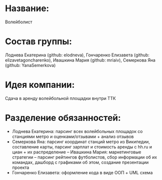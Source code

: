 # Название: 
Волейболист

# Состав группы: 
Лоднева Екатерина (github: elodneva), Гончаренко Елизавета (github: elizavetagoncharenko), Ивашкина Мария (github: mriaiv), Семеркова Яна (github: YanaSemerkova)

# Идея компании: 
Сдача в аренду волейбольной площадки внутри ТТК

# Разделение обязанностей:
- Лоднева Екатерина: парсинг всех волейбольных площадок со станциями метро и оценками/отзывами + анализ отзывов
- Семеркова Яна: парсинг координат станций метро из Википедии, составление карты, парсинг зарплат и стоимость аренды с hh.ru и циан + их распределение
– Ивашкина Мария: маркетинговые стратегии – парсинг рейтингов футболистов, сбор информации об их командах, дашборд с графиками об этом, создание презентации проекта
- Гончаренко Елизавета: оформление кода в виде ООП + UML схема
